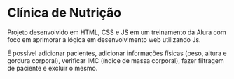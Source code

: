 # Clínica de Nutrição
Projeto desenvolvido em HTML, CSS e JS em um treinamento da Alura com foco em aprimorar a lógica em desenvolvimento web utilizando Js.

É possível adicionar pacientes, adicionar informações físicas (peso, altura e gordura corporal), verificar IMC (índice de massa corporal), fazer 
filtragem de paciente e excluir o mesmo.
